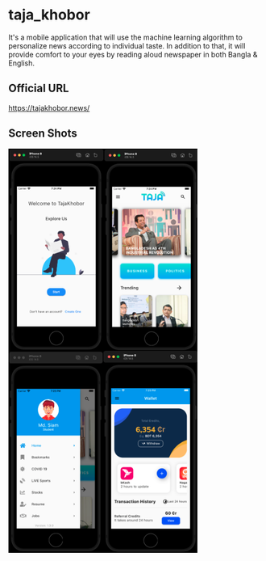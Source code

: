 # taja_khobor

It's a mobile application that will use the machine learning algorithm to personalize news according to individual taste. In addition to that, it will provide comfort to your eyes by reading aloud newspaper in both Bangla & English.

## Official URL

https://tajakhobor.news/

## Screen Shots
<img align="left" src="screen_shots/Screen Shot 2021-10-11 at 7.24.35 PM.png" height="400"></img>
<img align="left" src="screen_shots/Screen Shot 2021-10-11 at 7.24.48 PM.png" height="400"></img>
<img align="left" src="screen_shots/Screen Shot 2021-10-11 at 7.25.15 PM.png" height="400"></img>
<img align="left" src="screen_shots/Screen Shot 2021-10-11 at 7.25.43 PM.png" height="400"></img>
